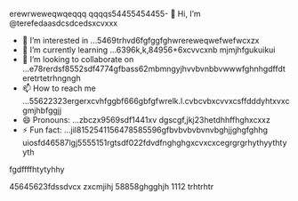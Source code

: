 erewrweweqwqeqqq    qqqqs54455454455- 👋 Hi, I’m @terefedaasdcsdcedsxcvxxx
- 👀 I’m interested in ...5469trhvd6fgfggfghwrereweqwefwefwcxzx
- 🌱 I’m currently learning ...6396k,k,84956+6xcvvcxnb mjmjhfgukuikui
- 💞️ I’m looking to collaborate on ...e78rerdsf8552sdf4774gfbass62mbmngyjhvvbvnbbvwwwfghnhgdffdteretrtetrhngngh
- 📫 How to reach me ...55622323ergerxcvhfggbf666gbfgfwrelk.l.cvbcvbxcvvxcsffdddyhtxvxcgmjhbfggjj
- 😄 Pronouns: ...zbczx9569sdf1441xv dgscgf,jkj23hetdhhffhghxcxxz
- ⚡ Fun fact: ...jil8152541156478585596gfbvbvbvbvnvbghjjghgfghhg
uiosfd46587lgj5555151rgtsdf022fdvdfnghghgxcvxcxcegrgrgrhythyythtyyth
<!---s555555dgf47448533662453hngbvh
--->fgdffffhtytyhhy
45645623fdssdvcx
zxcmjihj
58858ghgghjh
1112
trhtrhtr
